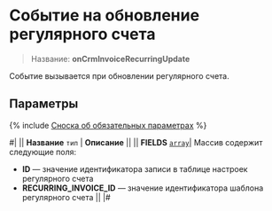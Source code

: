 # Событие на обновление регулярного счета

> Название: **onCrmInvoiceRecurringUpdate**

Событие вызывается при обновлении регулярного счета.

## Параметры

{% include [Сноска об обязательных параметрах](../../../../../_includes/required.md) %}

#|
|| **Название**
`тип` | **Описание** ||
|| **FIELDS** 
[`array`](../../../../data-types.md)| Массив содержит следующие поля:
- **ID** — значение идентификатора записи в таблице настроек регулярного счета
- **RECURRING_INVOICE_ID** — значение идентификатора шаблона регулярного счета ||
|#